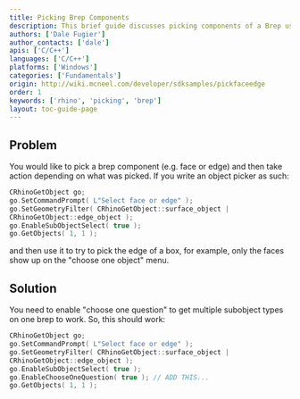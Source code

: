 ```yaml
---
title: Picking Brep Components
description: This brief guide discusses picking components of a Brep using C/C++.
authors: ['Dale Fugier']
author_contacts: ['dale']
apis: ['C/C++']
languages: ['C/C++']
platforms: ['Windows']
categories: ['Fundamentals']
origin: http://wiki.mcneel.com/developer/sdksamples/pickfaceedge
order: 1
keywords: ['rhino', 'picking', 'brep']
layout: toc-guide-page
---
```


 
## Problem

You would like to pick a brep component (e.g. face or edge) and then take action depending on what was picked.  If you write an object picker as such:

```cpp
CRhinoGetObject go;
go.SetCommandPrompt( L"Select face or edge" );
go.SetGeometryFilter( CRhinoGetObject::surface_object |
CRhinoGetObject::edge_object );
go.EnableSubObjectSelect( true );
go.GetObjects( 1, 1 );
```

and then use it to try to pick the edge of a box, for example, only the faces show up on the "choose one object" menu.

## Solution

You need to enable "choose one question" to get multiple subobject types on one brep to work.  So, this should work:

```cpp
CRhinoGetObject go;
go.SetCommandPrompt( L"Select face or edge" );
go.SetGeometryFilter( CRhinoGetObject::surface_object |
CRhinoGetObject::edge_object );
go.EnableSubObjectSelect( true );
go.EnableChooseOneQuestion( true ); // ADD THIS...
go.GetObjects( 1, 1 );
```
